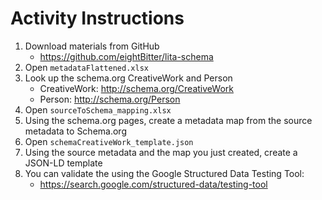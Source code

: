 Activity Instructions
=====================

1. Download materials from GitHub
	- <https://github.com/eightBitter/lita-schema>
2. Open `metadataFlattened.xlsx`
3. Look up the schema.org CreativeWork and Person
	- CreativeWork: <http://schema.org/CreativeWork>
	- Person: <http://schema.org/Person>
4. Open `sourceToSchema_mapping.xlsx`
5. Using the schema.org pages, create a metadata map from the source metadata to Schema.org
6. Open `schemaCreativeWork_template.json`
7. Using the source metadata and the map you just created, create a JSON-LD template
8. You can validate the using the Google Structured Data Testing Tool:
	- <https://search.google.com/structured-data/testing-tool>
